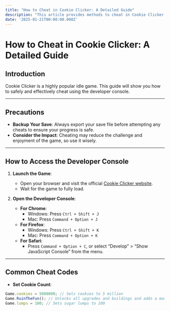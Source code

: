 ```yaml
---
title: "How to Cheat in Cookie Clicker: A Detailed Guide"
description: "This article provides methods to cheat in Cookie Clicker using the developer console, including common cheat codes, steps, and precautions."
date: '2025-01-21T00:00:00.000Z'
---
```


# How to Cheat in Cookie Clicker: A Detailed Guide

## Introduction

Cookie Clicker is a highly popular idle game. This guide will show you how to safely and effectively cheat using the developer console.

---

## Precautions

- **Backup Your Save**: Always export your save file before attempting any cheats to ensure your progress is safe.
- **Consider the Impact**: Cheating may reduce the challenge and enjoyment of the game, so use it wisely.

---

## How to Access the Developer Console

1. **Launch the Game**:
   - Open your browser and visit the official [Cookie Clicker website](http://orteil.dashnet.org/cookieclicker/).
   - Wait for the game to fully load.

2. **Open the Developer Console**:
   - **For Chrome**:
     - Windows: Press `Ctrl + Shift + J`
     - Mac: Press `Command + Option + J`
   - **For Firefox**:
     - Windows: Press `Ctrl + Shift + K`
     - Mac: Press `Command + Option + K`
   - **For Safari**:
     - Press `Command + Option + C`, or select “Develop” > “Show JavaScript Console” from the menu.

---

## Common Cheat Codes

- **Set Cookie Count**:

```javascript
Game.cookies = 5000000; // Sets cookies to 5 million
Game.RuinTheFun(); // Unlocks all upgrades and buildings and adds a massive amount of cookies
Game.lumps = 100; // Sets sugar lumps to 100
